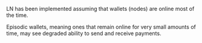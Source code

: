 LN has been implemented assuming that wallets (nodes) are online most of the time.

Episodic wallets, meaning ones that remain online for very small amounts of time, may see degraded ability to send and receive payments.
